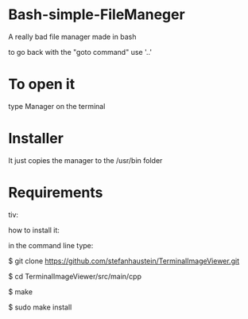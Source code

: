 # Bash-simple-FileManeger
A really bad file manager made in bash

to go back with the "goto command" use '..'

# To open it
type Manager on the terminal

# Installer
It just copies the manager to the /usr/bin folder

# Requirements
tiv:

how to install it:

in the command line type:

$ git clone https://github.com/stefanhaustein/TerminalImageViewer.git

$ cd TerminalImageViewer/src/main/cpp

$ make

$ sudo make install
